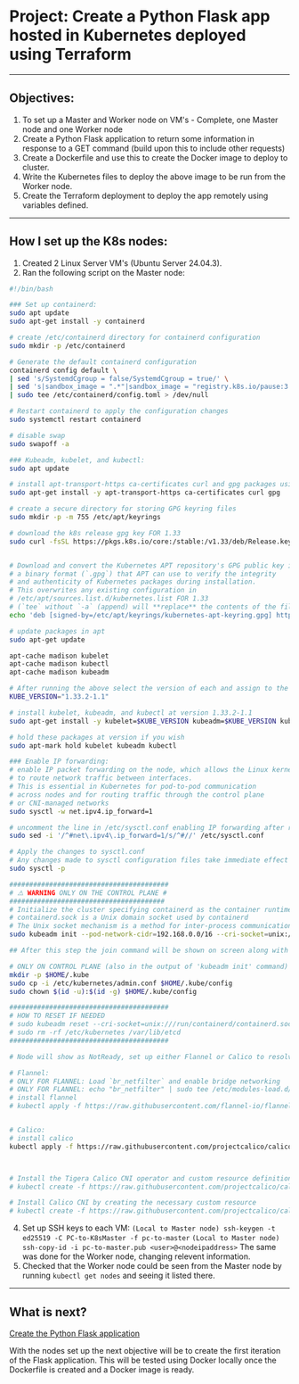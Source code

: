 # Project: Create a Python Flask app hosted in Kubernetes deployed using Terraform

---

## Objectives:
1. To set up a Master and Worker node on VM's - Complete, one Master node and one Worker node
2. Create a Python Flask application to return some information in response to a GET command (build upon this to include other requests)
3. Create a Dockerfile and use this to create the Docker image to deploy to cluster.
4. Write the Kubernetes files to deploy the above image to be run from the Worker node.
5. Create the Terraform deployment to deploy the app remotely using variables defined.

---

## How I set up the K8s nodes:
1. Created 2 Linux Server VM's (Ubuntu Server 24.04.3).
2. Ran the following script on the Master node:
```bash
#!/bin/bash

### Set up containerd:
sudo apt update
sudo apt-get install -y containerd

# create /etc/containerd directory for containerd configuration
sudo mkdir -p /etc/containerd

# Generate the default containerd configuration
containerd config default \
| sed 's/SystemdCgroup = false/SystemdCgroup = true/' \
| sed 's|sandbox_image = ".*"|sandbox_image = "registry.k8s.io/pause:3.10"|' \
| sudo tee /etc/containerd/config.toml > /dev/null

# Restart containerd to apply the configuration changes
sudo systemctl restart containerd

# disable swap
sudo swapoff -a

### Kubeadm, kubelet, and kubectl:
sudo apt update

# install apt-transport-https ca-certificates curl and gpg packages using 
sudo apt-get install -y apt-transport-https ca-certificates curl gpg

# create a secure directory for storing GPG keyring files 
sudo mkdir -p -m 755 /etc/apt/keyrings

# download the k8s release gpg key FOR 1.33
sudo curl -fsSL https://pkgs.k8s.io/core:/stable:/v1.33/deb/Release.key | sudo gpg --dearmor -o /etc/apt/keyrings/kubernetes-apt-keyring.gpg


# Download and convert the Kubernetes APT repository's GPG public key into
# a binary format (`.gpg`) that APT can use to verify the integrity
# and authenticity of Kubernetes packages during installation. 
# This overwrites any existing configuration in 
# /etc/apt/sources.list.d/kubernetes.list FOR 1.33 
# (`tee` without `-a` (append) will **replace** the contents of the file)
echo 'deb [signed-by=/etc/apt/keyrings/kubernetes-apt-keyring.gpg] https://pkgs.k8s.io/core:/stable:/v1.33/deb/ /' | sudo tee /etc/apt/sources.list.d/kubernetes.list

# update packages in apt 
sudo apt-get update

apt-cache madison kubelet
apt-cache madison kubectl
apt-cache madison kubeadm

# After running the above select the version of each and assign to the below environment variable:
KUBE_VERSION="1.33.2-1.1"

# install kubelet, kubeadm, and kubectl at version 1.33.2-1.1
sudo apt-get install -y kubelet=$KUBE_VERSION kubeadm=$KUBE_VERSION kubectl=$KUBE_VERSION

# hold these packages at version if you wish
sudo apt-mark hold kubelet kubeadm kubectl

### Enable IP forwarding:
# enable IP packet forwarding on the node, which allows the Linux kernel 
# to route network traffic between interfaces. 
# This is essential in Kubernetes for pod-to-pod communication 
# across nodes and for routing traffic through the control plane
# or CNI-managed networks
sudo sysctl -w net.ipv4.ip_forward=1

# uncomment the line in /etc/sysctl.conf enabling IP forwarding after reboot
sudo sed -i '/^#net\.ipv4\.ip_forward=1/s/^#//' /etc/sysctl.conf

# Apply the changes to sysctl.conf
# Any changes made to sysctl configuration files take immediate effect without requiring a reboot
sudo sysctl -p

########################################
# ⚠️ WARNING ONLY ON THE CONTROL PLANE #
#######################################
# Initialize the cluster specifying containerd as the container runtime, ensuring that the --cri-socket argument includes the unix:// prefix
# containerd.sock is a Unix domain socket used by containerd
# The Unix socket mechanism is a method for inter-process communication (IPC) on the same host.
sudo kubeadm init --pod-network-cidr=192.168.0.0/16 --cri-socket=unix:///run/containerd/containerd.sock

## After this step the join command will be shown on screen along with the below information:

# ONLY ON CONTROL PLANE (also in the output of 'kubeadm init' command)
mkdir -p $HOME/.kube
sudo cp -i /etc/kubernetes/admin.conf $HOME/.kube/config
sudo chown $(id -u):$(id -g) $HOME/.kube/config

########################################
# HOW TO RESET IF NEEDED
# sudo kubeadm reset --cri-socket=unix:///run/containerd/containerd.sock
# sudo rm -rf /etc/kubernetes /var/lib/etcd
########################################

# Node will show as NotReady, set up either Flannel or Calico to resolve this:

# Flannel:
# ONLY FOR FLANNEL: Load `br_netfilter` and enable bridge networking
# ONLY FOR FLANNEL: echo "br_netfilter" | sudo tee /etc/modules-load.d/br_netfilter.conf
# install flannel
# kubectl apply -f https://raw.githubusercontent.com/flannel-io/flannel/master/Documentation/kube-flannel.yml


# Calico:
# install calico
kubectl apply -f https://raw.githubusercontent.com/projectcalico/calico/v3.27.0/manifests/calico.yaml



# Install the Tigera Calico CNI operator and custom resource definitions
# kubectl create -f https://raw.githubusercontent.com/projectcalico/calico/v3.28.0/manifests/tigera-operator.yaml

# Install Calico CNI by creating the necessary custom resource
# kubectl create -f https://raw.githubusercontent.com/projectcalico/calico/v3.28.0/manifests/custom-resources.yaml


```
4. Set up SSH keys to each VM:
`(Local to Master node) ssh-keygen -t ed25519 -C PC-to-K8sMaster -f pc-to-master`
`(Local to Master node) ssh-copy-id -i pc-to-master.pub <user>@<nodeipaddress>`
The same was done for the Worker node, changing relevent information.
5. Checked that the Worker node could be seen from the Master node by running `kubectl get nodes` and seeing it listed there.

---

## What is next?

[Create the Python Flask application](https://github.com/jgowler/Python-Terraform-Kubernetes-Project/tree/main/Python-Files)

With the nodes set up the next objective will be to create the first iteration of the Flask application. This will be tested using Docker locally once the Dockerfile is created and a Docker image is ready.
